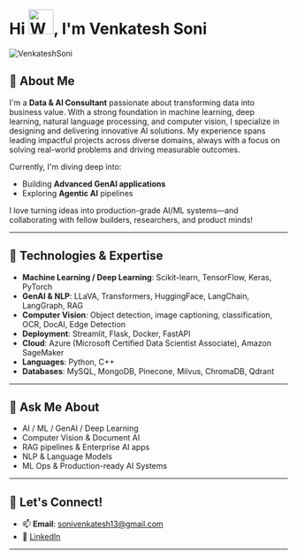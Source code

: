 <h1 align="left">Hi <img src="https://raw.githubusercontent.com/nixin72/nixin72/master/wave.gif" 
         alt="Waving hand animated gif"
         height="45"
         width="45" />, I'm Venkatesh Soni</h1>
         
<p align="left"> <img src="https://komarev.com/ghpvc/?username=VenkateshSoni" alt="VenkateshSoni" /> </p>

## 🚀 About Me

I'm a **Data & AI Consultant** passionate about transforming data into business value. With a strong foundation in machine learning, deep learning, natural language processing, and computer vision, I specialize in designing and delivering innovative AI solutions. My experience spans leading impactful projects across diverse domains, always with a focus on solving real-world problems and driving measurable outcomes.

Currently, I'm diving deep into:
- Building **Advanced GenAI applications**
- Exploring **Agentic AI** pipelines

I love turning ideas into production-grade AI/ML systems—and collaborating with fellow builders, researchers, and product minds!

---

## 🔧 Technologies & Expertise

- **Machine Learning / Deep Learning**: Scikit-learn, TensorFlow, Keras, PyTorch
- **GenAI & NLP**: LLaVA, Transformers, HuggingFace, LangChain, LangGraph, RAG
- **Computer Vision**: Object detection, image captioning, classification, OCR, DocAI, Edge Detection
- **Deployment**: Streamlit, Flask, Docker, FastAPI
- **Cloud**: Azure (Microsoft Certified Data Scientist Associate), Amazon SageMaker
- **Languages**: Python, C++
- **Databases**: MySQL, MongoDB, Pinecone, Milvus, ChromaDB, Qdrant

---

## 🧠 Ask Me About

- AI / ML / GenAI / Deep Learning
- Computer Vision & Document AI
- RAG pipelines & Enterprise AI apps
- NLP & Language Models
- ML Ops & Production-ready AI Systems
---

## 🤝 Let's Connect!

- 📫 **Email**: [sonivenkatesh13@gmail.com](mailto:sonivenkatesh13@gmail.com)  
- 💼 [LinkedIn](https://www.linkedin.com/in/venkateshsoni/)

---

<!--
**VenkateshSoni/VenkateshSoni** is a ✨ _special_ ✨ repository because its `README.md` (this file) appears on your GitHub profile.

Here are some ideas to get you started:

- 🔭 I’m currently working on ...
- 🌱 I’m currently learning ...
- 👯 I’m looking to collaborate on ...
- 🤔 I’m looking for help with ...
- 💬 Ask me about ...
- 📫 How to reach me: ...
- 😄 Pronouns: ...
- ⚡ Fun fact: ...
-->
